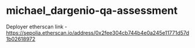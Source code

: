 # michael_dargenio-qa-assessment

Deployer etherscan link - https://sepolia.etherscan.io/address/0x2fee304cb744b4e0a245e11771d57d1b02618972